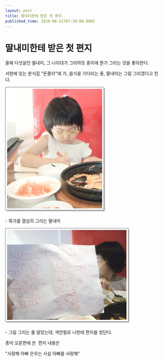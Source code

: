 ```yaml
---
layout: post
title: 딸내미한테 받은 첫 편지
published_time: 2010-08-21T07:39:00.000Z
---
```


# 딸내미한테 받은 첫 편지


올해 다섯살인 딸내미, 그 나이대가 그러하듯 종이에 뭔가 그리는 것을 좋아한다.

서현에 있는 분식집 "돈쫄라"에 가, 음식을 기다리는 중, 딸내미는 그림 그리겠다고 한다.

![](../pds/201008/21/80/a0109780_4c6f012461204.jpg)

\- 뭐가를 열심히 그리는 딸내미

![](../pds/201008/21/80/a0109780_4c6f0123a1c5c.jpg)

\- 그림 그리는 줄 알았는데, 색연필로 나한테 편지를 썼단다.

종이 오른편에 쓴  편지 내용은

"사랑해 아빠 은우는 사실 아빠를 사랑해"

